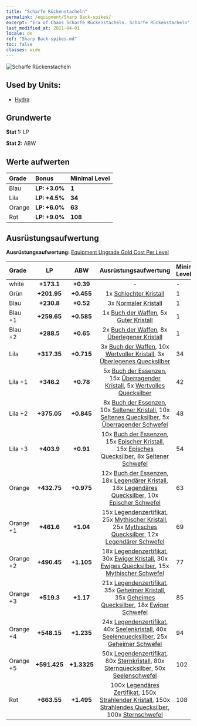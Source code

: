 ```yaml
---
title: "Scharfe Rückenstacheln"
permalink: /equipment/Sharp Back-spikes/
excerpt: "Era of Chaos Scharfe Rückenstacheln. Scharfe Rückenstacheln"
last_modified_at: 2021-04-01
locale: de
ref: "Sharp Back-spikes.md"
toc: false
classes: wide
---
```


  ![Scharfe Rückenstacheln](/images/e/e_8074.png)

## Used by Units:

* [Hydra](/de/units/Hydra/) 


## Grundwerte
 **Stat 1:** LP

 **Stat 2:** ABW

## Werte aufwerten

  |     Grade    |   Bonus | Minimal Level | 
  |:-------------|:--------|:--------------| 
  | Blau | **LP: +3.0%** | **1** | 
  | Lila | **LP: +4.5%** | **34** | 
  | Orange | **LP: +6.0%** | **63** | 
  | Rot | **LP: +9.0%** | **108** | 


## Ausrüstungsaufwertung
 **Ausrüstungsaufwertung:** [Equipment Upgrade Gold Cost Per Level](/equipment/EquipmentUpgradeCostPerLevel/) 

  |          Grade      | LP | ABW | Ausrüstungsaufwertung | Minimal Level |
  |:--------------------|:---------:|:---------:|:----------------:|:--------------|
  | white | **+173.1** | **+0.39** | - | - |
  | Grün | **+201.95** | **+0.455** | 1x [Schlechter Kristall](/de/Items/mat_5/) | 1 |
  | Blau | **+230.8** | **+0.52** | 3x [Normaler Kristall](/de/Items/mat_11/) | 1 |
  | Blau +1 | **+259.65** | **+0.585** | 1x [Buch der Waffen](/de/Items/mat_18/), 5x [Guter Kristall](/de/Items/mat_17/) | 1 |
  | Blau +2 | **+288.5** | **+0.65** | 2x [Buch der Waffen](/de/Items/mat_25/), 8x [Überlegener Kristall](/de/Items/mat_24/) | 1 |
  | Lila | **+317.35** | **+0.715** | 3x [Buch der Waffen](/de/Items/mat_32/), 10x [Wertvoller Kristall](/de/Items/mat_31/), 3x [Überlegenes Quecksilber](/de/Items/mat_21/) | 34 |
  | Lila +1 | **+346.2** | **+0.78** | 5x [Buch der Essenzen](/de/Items/mat_39/), 15x [Überragender Kristall](/de/Items/mat_38/), 5x [Wertvolles Quecksilber](/de/Items/mat_28/) | 42 |
  | Lila +2 | **+375.05** | **+0.845** | 8x [Buch der Essenzen](/de/Items/mat_46/), 10x [Seltener Kristall](/de/Items/mat_45/), 10x [Seltenes Quecksilber](/de/Items/mat_42/), 5x [Überragender Schwefel](/de/Items/mat_36/) | 48 |
  | Lila +3 | **+403.9** | **+0.91** | 10x [Buch der Essenzen](/de/Items/mat_53/), 15x [Epischer Kristall](/de/Items/mat_52/), 15x [Episches Quecksilber](/de/Items/mat_49/), 8x [Seltener Schwefel](/de/Items/mat_43/) | 54 |
  | Orange | **+432.75** | **+0.975** | 12x [Buch der Essenzen](/de/Items/mat_60/), 18x [Legendärer Kristall](/de/Items/mat_59/), 18x [Legendäres Quecksilber](/de/Items/mat_56/), 10x [Epischer Schwefel](/de/Items/mat_50/) | 63 |
  | Orange +1 | **+461.6** | **+1.04** | 15x [Legendenzertifikat](/de/Items/mat_67/), 25x [Mythischer Kristall](/de/Items/mat_66/), 25x [Mythisches Quecksilber](/de/Items/mat_63/), 12x [Legendärer Schwefel](/de/Items/mat_57/) | 69 |
  | Orange +2 | **+490.45** | **+1.105** | 18x [Legendenzertifikat](/de/Items/mat_74/), 30x [Ewiger Kristall](/de/Items/mat_73/), 30x [Ewiges Quecksilber](/de/Items/mat_70/), 15x [Mythischer Schwefel](/de/Items/mat_64/) | 77 |
  | Orange +3 | **+519.3** | **+1.17** | 21x [Legendenzertifikat](/de/Items/mat_81/), 35x [Geheimer Kristall](/de/Items/mat_80/), 35x [Geheimes Quecksilber](/de/Items/mat_77/), 18x [Ewiger Schwefel](/de/Items/mat_71/) | 85 |
  | Orange +4 | **+548.15** | **+1.235** | 24x [Legendenzertifikat](/de/Items/mat_88/), 40x [Seelenkristall](/de/Items/mat_87/), 40x [Seelenquecksilber](/de/Items/mat_84/), 25x [Geheimer Schwefel](/de/Items/mat_78/) | 94 |
  | Orange +5 | **+591.425** | **+1.3325** | 50x [Legendenzertifikat](/de/Items/mat_95/), 80x [Sternkristall](/de/Items/mat_94/), 80x [Sternquecksilber](/de/Items/mat_91/), 50x [Seelenschwefel](/de/Items/mat_85/) | 102 |
  | Rot | **+663.55** | **+1.495** | 100x [Legendäres Zertifikat](/de/Items/mat_102/), 150x [Strahlender Kristall](/de/Items/mat_101/), 150x [Strahlendes Quecksilber](/de/Items/mat_98/), 100x [Sternschwefel](/de/Items/mat_92/) | 108 |

